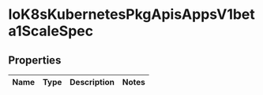 
# IoK8sKubernetesPkgApisAppsV1beta1ScaleSpec

## Properties
Name | Type | Description | Notes
------------ | ------------- | ------------- | -------------




